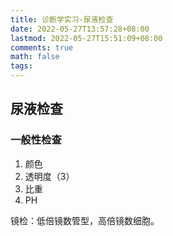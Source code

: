 ```yaml
---
title: 诊断学实习-尿液检查
date: 2022-05-27T13:57:28+08:00
lastmod: 2022-05-27T15:51:09+08:00
comments: true
math: false
tags:
---
```


## 尿液检查

### 一般性检查

1. 颜色
2. 透明度（3）
3. 比重
4. PH

镜检：低倍镜数管型，高倍镜数细胞。
